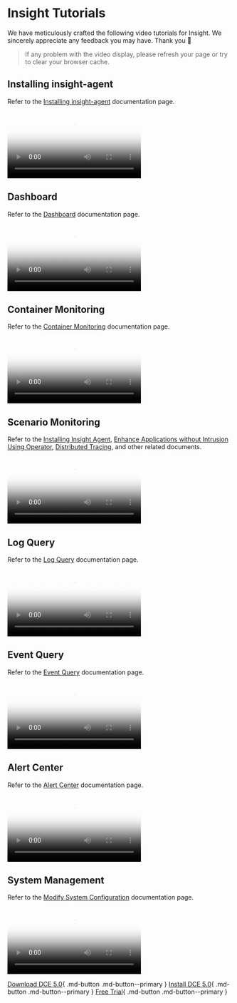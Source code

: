 # Insight Tutorials

We have meticulously crafted the following video tutorials for Insight.
We sincerely appreciate any feedback you may have. Thank you 🙏

> If any problem with the video display, please refresh your page or try to clear your browser cache.

## Installing insight-agent

Refer to the [Installing insight-agent](../insight/quickstart/install/install-agent.md) documentation page.

<div class="responsive-video-container">
<video controls src="https://harbor-test2.cn-sh2.ufileos.com/docs/videos/install-insight-agent-en.mp4" preload="metadata" poster="images/insight-agent.jpg"></video>
</div>

## Dashboard

Refer to the [Dashboard](../insight/user-guide/dashboard/dashboard.md) documentation page.

<div class="responsive-video-container">
<video controls src="https://harbor-test2.cn-sh2.ufileos.com/docs/videos/dashboard.mp4" preload="metadata" poster="images/insight-dashboard.png"></video>
</div>

## Container Monitoring

Refer to the [Container Monitoring](../ghippo/user-guide/workspace/folders.md) documentation page.

<div class="responsive-video-container">
<video controls src="https://harbor-test2.cn-sh2.ufileos.com/docs/videos/container-monitor.mp4" preload="metadata" poster="images/insight-container.png"></video>
</div>

## Scenario Monitoring

Refer to the [Installing Insight Agent](../insight/quickstart/install/install-agent.md), [Enhance Applications without Intrusion Using Operator](../insight/quickstart/otel/operator.md), [Distributed Tracing](../insight/user-guide/trace/trace.md), and other related documents.

<div class="responsive-video-container">
<video controls src="https://harbor-test2.cn-sh2.ufileos.com/docs/videos/trace.mp4" preload="metadata" poster="images/insight-trace.png"></video>
</div>

## Log Query

Refer to the [Log Query](../insight/user-guide/data-query/log.md) documentation page.

<div class="responsive-video-container">
<video controls src="https://harbor-test2.cn-sh2.ufileos.com/docs/videos/logs.mp4" preload="metadata" poster="images/insight-log.png"></video>
</div>

## Event Query

Refer to the [Event Query](../insight/user-guide/infra/event.md) documentation page.

<div class="responsive-video-container">
<video controls src="https://harbor-test2.cn-sh2.ufileos.com/docs/videos/event-query.mp4" preload="metadata" poster="images/event-query.jpg"></video>
</div>

## Alert Center

Refer to the [Alert Center](../insight/user-guide/alert-center/alert-policy.md) documentation page.

<div class="responsive-video-container">
<video controls src="https://harbor-test2.cn-sh2.ufileos.com/docs/videos/alerts.mp4" preload="metadata" poster="images/insight-alert.png"></video>
</div>

## System Management

Refer to the [Modify System Configuration](../insight/user-guide/system-config/modify-config.md) documentation page.

<div class="responsive-video-container">
<video controls src="https://harbor-test2.cn-sh2.ufileos.com/docs/videos/sys-config.mp4" preload="metadata" poster="images/insight-sysconfig.png"></video>
</div>

[Download DCE 5.0](../download/index.md){ .md-button .md-button--primary }
[Install DCE 5.0](../install/index.md){ .md-button .md-button--primary }
[Free Trial](../dce/license0.md){ .md-button .md-button--primary }
